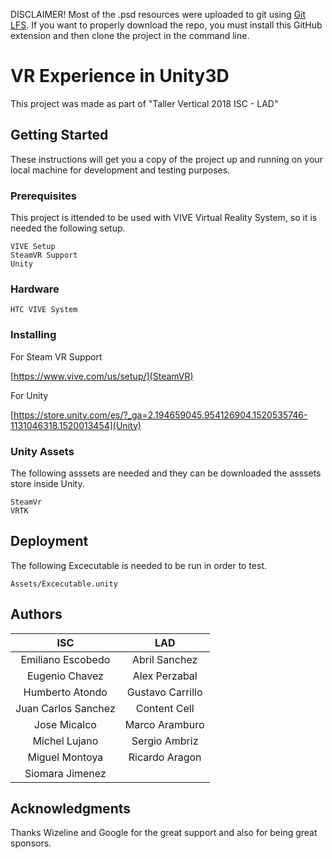 DISCLAIMER!
Most of the .psd resources were uploaded to git using [Git LFS](https://git-lfs.github.com/). If you want to properly download the repo, you must install this GitHub extension and then clone the project in the command line.

# VR Experience in Unity3D
This project was made as part of "Taller Vertical 2018 ISC - LAD"

## Getting Started
These instructions will get you a copy of the project up and running on your local machine for development and testing purposes.

### Prerequisites
This project is ittended to be used with VIVE Virtual Reality System, so it is needed the following setup.

```
VIVE Setup
SteamVR Support
Unity
```

### Hardware
```
HTC VIVE System
```

### Installing
For Steam VR Support

[https://www.vive.com/us/setup/](SteamVR)

For Unity

[https://store.unity.com/es/?_ga=2.194659045.954126904.1520535746-1131046318.1520013454](Unity)

### Unity Assets
The following asssets are needed and they can be downloaded the asssets store inside Unity.
```
SteamVr
VRTK 
```
## Deployment
The following Excecutable is needed to be run in order to test.
```
Assets/Excecutable.unity
```
## Authors
| ISC                | LAD             |
| :-----------------:|:---------------:|
| Emiliano Escobedo    | Abril Sanchez   |
| Eugenio Chavez     | Alex Perzabal   |
| Humberto Atondo  | Gustavo Carrillo|
| Juan Carlos Sanchez| Content Cell    |
| Jose Micalco       | Marco Aramburo  |
| Michel Lujano      | Sergio Ambriz   |
| Miguel Montoya     | Ricardo Aragon  |
| Siomara Jimenez    |                 | 


## Acknowledgments
Thanks Wizeline and Google for the great support and also for being great sponsors.
